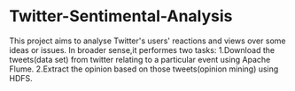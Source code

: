 # Twitter-Sentimental-Analysis
 This project aims to analyse Twitter's users' reactions and views over some ideas or issues. 
 In broader sense,it performes two tasks: 
 1.Download the tweets(data set) from twitter relating to a particular event using Apache Flume. 
 2.Extract the opinion based on those tweets(opinion mining) using HDFS.  
